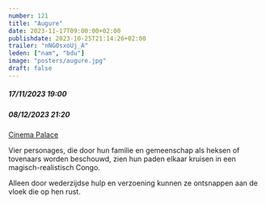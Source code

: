 ```yaml
---
number: 121
title: "Augure"
date: 2023-11-17T09:00:00+02:00
publishdate: 2023-10-25T21:14:26+02:00
trailer: "nNG0sxoUj_A"
leden: ["nam", "bdu"]
image: "posters/augure.jpg"
draft: false
---
```


##### 17/11/2023 19:00
##### 08/12/2023 21:20

[Cinema Palace](https://cinema-palace.be/nl/film/augure)

Vier personages, die door hun familie en gemeenschap als heksen of tovenaars
worden beschouwd, zien hun paden elkaar kruisen in een magisch-realistisch
Congo.
<!--more-->
Alleen door wederzijdse hulp en verzoening kunnen ze ontsnappen
aan de vloek die op hen rust.

